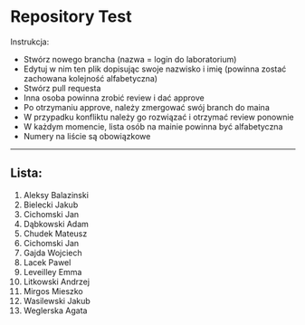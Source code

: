 # Repository Test
Instrukcja:
* Stwórz nowego brancha (nazwa = login do laboratorium)
* Edytuj w nim ten plik dopisując swoje nazwisko i imię (powinna zostać zachowana kolejność alfabetyczna)
* Stwórz pull requesta
* Inna osoba powinna zrobić review i dać approve
* Po otrzymaniu approve, należy zmergować swój branch do maina
* W przypadku konfliktu należy go rozwiązać i otrzymać review ponownie
* W każdym momencie, lista osób na mainie powinna być alfabetyczna
* Numery na liście są obowiązkowe
---
## Lista:
1. Aleksy Balazinski
2. Bielecki Jakub
3. Cichomski Jan
4. Dąbkowski Adam
3. Chudek Mateusz
4. Cichomski Jan
5. Gajda Wojciech
6. Lacek Pawel
7. Leveilley Emma
8. Litkowski Andrzej
9. Mirgos Mieszko
10. Wasilewski Jakub
11. Weglerska Agata
